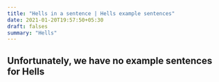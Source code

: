 ```yaml
---
title: "Hells in a sentence | Hells example sentences"
date: 2021-01-20T19:57:50+05:30
draft: falses
summary: "Hells"
---
```

## Unfortunately, we have no example sentences for Hells                 
